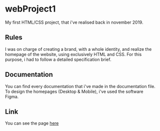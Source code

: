 # webProject1

My first HTML/CSS project, that i've realised back in november 2019.

## Rules

I was on charge of creating a brand, with a whole identity, and realize the homepage of the website, using exclusively HTML and CSS. For this purpose, i had to follow a detailed specification brief.

## Documentation

You can find every documentation that i've made in the documentation file. 
To design the homepages (Desktop & Mobile), i've used the software Figma.

## Link

You can see the page [here](https://switco.github.io/webProject1/)
